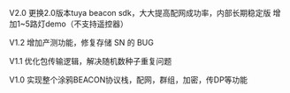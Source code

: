 V2.0
更换2.0版本tuya beacon sdk，大大提高配网成功率，内部长期稳定版
增加1~5路灯demo（不支持遥控器）

V1.2
增加产测功能，修复存储 SN 的 BUG

V1.1
优化包传输逻辑，解决随机数种子重复问题

V1.0
实现整个涂鸦BEACON协议栈，配网，群组，加密，传DP等功能
